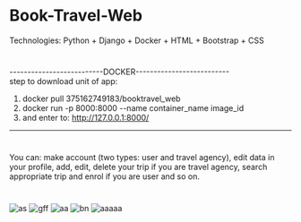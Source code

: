 ﻿# Book-Travel-Web
Technologies: Python + Django + Docker + HTML + Bootstrap + CSS
#
--------------------------DOCKER--------------------------
</br>step to download unit of app:
1) docker pull 375162749183/booktravel_web
2) docker run -p 8000:8000 --name container_name image_id
3) and enter to: http://127.0.0.1:8000/  
----------------------------------------------------------
#
You can:
make account (two types: user and travel agency), edit data in your profile, 
add, edit, delete your trip if you are travel agency, 
search appropriate trip and enrol if you are user and so on.
#
![as](https://user-images.githubusercontent.com/79859600/130797525-1bac73e8-e2a6-4c00-b872-805b6eb8aaac.png)
![gff](https://user-images.githubusercontent.com/79859600/130797537-073358a6-0180-445f-8d3f-22394865c93b.png)
![aa](https://user-images.githubusercontent.com/79859600/130797540-10dd09ed-2983-40af-ae52-8fbf983e4f7c.png)
![bn](https://user-images.githubusercontent.com/79859600/130797541-f17eabde-4210-4c51-8649-be4ea5497531.png)
![aaaaa](https://user-images.githubusercontent.com/79859600/130797546-50c44f63-a6b7-41e9-acae-69ac416cd45b.png)
